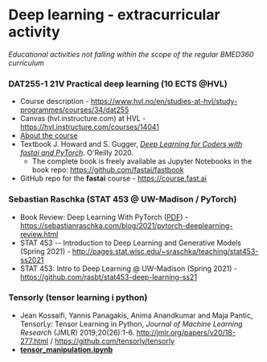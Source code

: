 # Deep learning - extracurricular activity 

 _Educational activities not falling within the scope of the regular BMED360 curriculum_

### DAT255-1 21V Practical deep learning (10 ECTS @HVL)
- Course description - https://www.hvl.no/en/studies-at-hvl/study-programmes/courses/34/dat255
- Canvas (hvl.instructure.com) at HVL - https://hvl.instructure.com/courses/14041
- [About the course](https://hvl.instructure.com/courses/14041/modules#module_51744)
- Textbook J. Howard and S. Gugger, [_Deep Learning for Coders with fastai and PyTorch_](https://www.oreilly.com/library/view/deep-learning-for/9781492045519). O'Reilly 2020.
   - The complete book is freely available as Jupyter Notebooks in the book repo: https://github.com/fastai/fastbook
- GitHub repo for the **fastai** course - https://course.fast.ai

### Sebastian Raschka (STAT 453 @ UW-Madison / PyTorch)

- Book Review: Deep Learning With PyTorch  ([PDF](https://pytorch.org/assets/deep-learning/Deep-Learning-with-PyTorch.pdf)) - https://sebastianraschka.com/blog/2021/pytorch-deeplearning-review.html
- STAT 453 -- Introduction to Deep Learning and Generative Models (Spring 2021) - http://pages.stat.wisc.edu/~sraschka/teaching/stat453-ss2021
- STAT 453: Intro to Deep Learning @ UW-Madison (Spring 2021) - https://github.com/rasbt/stat453-deep-learning-ss21



### Tensorly (tensor learning i python)

- Jean Kossaifi, Yannis Panagakis, Anima Anandkumar and Maja Pantic, TensorLy: Tensor Learning in Python, _Journal of Machine Learning Research_ (JMLR) 2019;20(26):1-6.   http://jmlr.org/papers/v20/18-277.html  / https://github.com/tensorly/tensorly
- [**tensor_manipulation.ipynb**](https://nbviewer.jupyter.org/github/computational-medicine/BMED360-2021/blob/main/Deep-Learning-Extra/01-basics/tensor_manipulation.ipynb)
